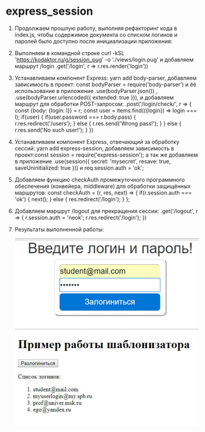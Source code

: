 # express_session
1. Продолжаем прошлую работу, выполняя рефакторинг кода в index.js, чтобы содержимое документа со списком логинов
и паролей было доступно после инициализации приложения:
2. Выполняем в командной строке curl -kSL 'https://kodaktor.ru/g/session_pug' -o './views/login.pug' и добавляем маршрут /login
.get('/login', r => r.res.render('login'))
3. Устанавливаем компонент Express: yarn add body-parser, добавляем зависимость в проект: const bodyParser = require('body-parser') и ёё использование в приложение .use(bodyParser.json()) , .use(bodyParser.urlencoded({ extended: true })), и добавляем маршрут для обработки POST-запросом:
 .post('/login/check/', r => {
    const {body: {login: l}} = r;
    const user = items.find(({login}) => login === l);
    if(user) {
      if(user.password === r.body.pass) {        
        r.res.redirect('/users');
      } else {
        r.res.send('Wrong pass!');
      }
    } else {
      r.res.send('No such user!');
    }
  })
 
 4. Устанавливаем компонент Express, отвечающий за обработку сессий: yarn add express-session, добавляем зависимость в проект:const session = require('express-session'); а так же добавляем в приложение .use(session({	secret:	'mysecret',	resave:	true,	saveUninitialized:	true })) и req.session.auth = 'ok';
 5. Добавляем функцию checkAuth промежуточного программного обеспечения (конвейера, middleware) для обработки защищённых маршрутов:
 const checkAuth = (r, res, next) => {
  if(r.session.auth === 'ok') {
    next();
  } else {
    res.redirect('/login');
  }
};

6.  Добавляем маршрут /logout для прекращения сессии:
 .get('/logout', r => {
    r.session.auth = 'neok';
    r.res.redirect('/login');
  })
  
7. Результаты выполненной работы:
 ![alt text](https://github.com/nastyandreeva/express_session/blob/master/шаблон%20(2).jpg)
 ![alt text](https://github.com/nastyandreeva/express_session/blob/master/шаблон%20(1).jpg) 
